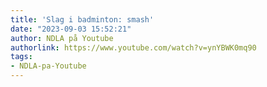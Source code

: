 ```yaml
---
title: 'Slag i badminton: smash'
date: "2023-09-03 15:52:21"
author: NDLA på Youtube
authorlink: https://www.youtube.com/watch?v=ynYBWK0mq90
tags:
- NDLA-pa-Youtube
---
```

